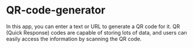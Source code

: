 # QR-code-generator
 In this app, you can enter a text or URL to generate a QR code for it. QR (Quick Response) codes are capable of storing lots of data, and users can easily access the information by scanning the QR code.
